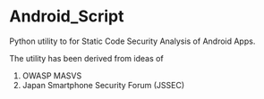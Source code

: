 # Android_Script

Python utility to for Static Code Security Analysis of Android Apps.

The utility has been derived from ideas of 
1. OWASP MASVS
2. Japan Smartphone Security Forum (JSSEC)

